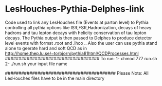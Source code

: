 # LesHouches-Pythia-Delphes-link
Code used to link any LesHouches file (Events at parton level) to Pythia controlling all pythia options like ISR,FSR,Hadronization, decays of heavy hadrons and tau lepton decays with helicity conservation of tau lepton decays. The Pythia output is then passed to Delphes to produce detector level events with format .root and .lhco  .. Also the user can use pythia stand alone to geerate hard and soft QCD as in http://home.thep.lu.se/~torbjorn/pythia81html/QCDProcesses.html
###################################
To run: 
1- chmod 777 run.sh
2- ./run.sh  your input file name


#########################################
Please Note: All LesHouches files have to be in the main directory 
